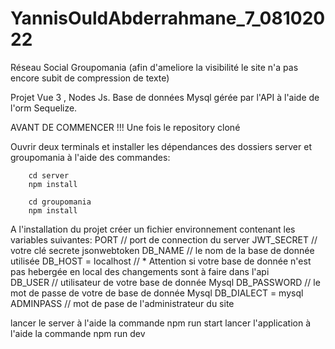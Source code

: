 # YannisOuldAbderrahmane_7_08102022

Réseau Social Groupomania 
(afin d'ameliore la visibilité le site n'a pas encore subit de compression de texte)

Projet Vue 3 , Nodes Js.
Base de données Mysql gérée par l'API à l'aide de l'orm Sequelize.

AVANT DE COMMENCER !!! 
Une fois le repository cloné 

Ouvrir deux terminals et installer les dépendances des dossiers server et groupomania à l'aide des commandes:
      
        cd server
        npm install
        
        cd groupomania
        npm install
        
A l'installation du projet créer un fichier environnement contenant les variables suivantes:
PORT // port de connection du server 
JWT_SECRET // votre clé secrete jsonwebtoken 
DB_NAME // le nom de la base de donnée utilisée 
DB_HOST = localhost  // * Attention si votre base de donnée n'est pas hebergée en local des changements sont à faire dans l'api  
DB_USER // utilisateur de votre base de donnée Mysql 
DB_PASSWORD  // le mot de passe de votre de base de donnée Mysql
DB_DIALECT = mysql
ADMINPASS // mot de pase de l'administrateur du site

lancer le server à l'aide la commande npm run start
lancer l'application à l'aide la commande npm run dev 

